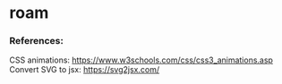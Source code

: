 # roam

### References:
CSS animations: https://www.w3schools.com/css/css3_animations.asp
Convert SVG to jsx: https://svg2jsx.com/ 

